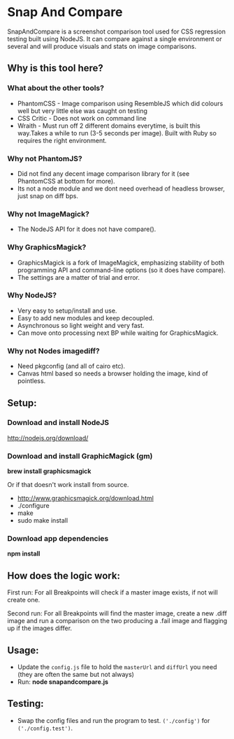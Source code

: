 # Snap And Compare

SnapAndCompare is a screenshot comparison tool used for CSS regression testing built using NodeJS.
It can compare against a single environment or several and will produce visuals and stats on image comparisons.

## Why is this tool here?

### What about the other tools?
- PhantomCSS - Image comparison using ResembleJS which did colours well but very little else was caught on testing
- CSS Critic - Does not work on command line
- Wraith - Must run off 2 different domains everytime, is built this way.Takes a while to run (3-5 seconds per image). Built with Ruby so requires the right environment.

### Why not PhantomJS?
- Did not find any decent image comparison library for it (see PhantomCSS at bottom for more).
- Its not a node module and we dont need overhead of headless browser, just snap on diff bps.

### Why not ImageMagick?
- The NodeJS API for it does not have compare().

### Why GraphicsMagick?
- GraphicsMagick is a fork of ImageMagick, emphasizing stability of both programming API and command-line options (so it does have compare). 
- The settings are a matter of trial and error.

### Why NodeJS?
- Very easy to setup/install and use.
- Easy to add new modules and keep decoupled.
- Asynchronous so light weight and very fast.
- Can move onto processing next BP while waiting for GraphicsMagick.

### Why not Nodes imagediff?
- Need pkgconfig (and all of cairo etc).
- Canvas html based so needs a browser holding the image, kind of pointless.

## Setup:

### Download and install NodeJS
http://nodejs.org/download/

### Download and install GraphicMagick (gm)
<b>brew install graphicsmagick</b>

Or if that doesn't work install from source.
- http://www.graphicsmagick.org/download.html 
- ./configure
- make
- sudo make install

### Download app dependencies
<b>npm install</b>

## How does the logic work:

First run:
For all Breakpoints will check if a master image exists, if not will create one.

Second run:
For all Breakpoints will find the master image, create a new .diff image and run a comparison on the two producing a .fail image and flagging up if the images differ.

## Usage:
- Update the `config.js` file to hold the `masterUrl` and `diffUrl` you need (they are often the same but not always)
- Run:
<b>node snapandcompare.js</b>

## Testing:
- Swap the config files and run the program to test. `('./config')` for `('./config.test')`.

